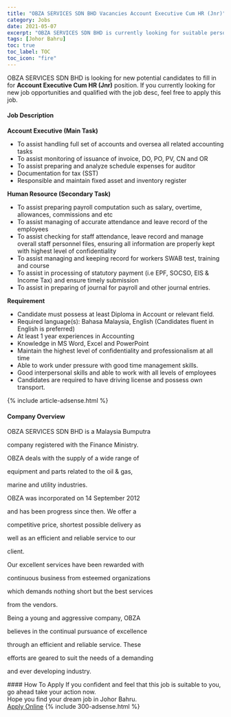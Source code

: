 ```yaml
---
title: "OBZA SERVICES SDN BHD Vacancies Account Executive Cum HR (Jnr)" 
category: Jobs 
date: 2021-05-07 
excerpt: "OBZA SERVICES SDN BHD is currently looking for suitable person to fill in the Account Executive Cum HR (Jnr) which based in Johor Bahru" 
tags: [Johor Bahru] 
toc: true 
toc_label: TOC 
toc_icon: "fire" 
--- 
```


<p>OBZA SERVICES SDN BHD is looking for new potential candidates to fill in for <b>Account Executive Cum HR (Jnr)</b> position. If you currently looking for new job opportunities and qualified with the job desc, feel free to apply this job.
</p><div><div><h4>Job Description</h4></div><div><div><span><div><p><strong>Account Executive (Main Task)</strong></p><ul><li>To assist handling full set of accounts and oversea all related accounting tasks</li><li>To assist monitoring of issuance of invoice, DO, PO, PV, CN and OR</li><li>To assist preparing and analyze schedule expenses for auditor</li><li>Documentation for tax (SST)</li><li>Responsible and maintain fixed asset and inventory register</li></ul><p><strong>Human Resource (Secondary Task)</strong></p><ul><li>To assist preparing payroll computation such as salary, overtime, allowances, commissions and etc</li><li>To assist managing of accurate attendance and leave record of the employees</li><li>To assist checking for staff attendance, leave record and manage overall staff personnel files, ensuring all information are properly kept with highest level of confidentiality</li><li>To assist managing and keeping record for workers SWAB test, training and course</li><li>To assist in processing of statutory payment (i.e EPF, SOCSO, EIS &amp; Income Tax) and ensure timely submission</li><li>To assist in preparing of journal for payroll and other journal entries.</li></ul><p><strong>Requirement</strong></p><ul><li>Candidate must possess at least Diploma in Account or relevant field.</li><li>Required language(s): Bahasa Malaysia, English (<span>Candidates fluent in English is preferred)</span></li><li>At least 1 year experiences in Accounting</li><li>Knowledge in <span>MS Word, Excel and PowerPoint</span></li><li>Maintain the highest level of confidentiality and professionalism at all time</li><li>Able to work under pressure with good time management skills.</li><li><span>Good interpersonal skills and able to work with all levels of employees</span></li><li>Candidates are required to have driving license and possess own transport.</li></ul></div></span></div></div></div> 
{% include article-adsense.html %} 
<div><div><h4>Company Overview</h4></div><div><div><span><div><p>OBZA SERVICES SDN BHD is a Malaysia Bumputra</p><p>company registered with the Finance Ministry.</p><p>OBZA deals with the supply of a wide range of</p><p>equipment and parts related to the oil &amp; gas,</p><p>marine and utility industries.</p><p>OBZA was incorporated on 14 September 2012</p><p>and has been progress since then. We offer a</p><p>competitive price, shortest possible delivery as</p><p>well as an efficient and reliable service to our</p><p>client.</p><p>Our excellent services have been rewarded with</p><p>continuous business from esteemed organizations</p><p>which demands nothing short but the best services</p><p>from the vendors.</p><p>Being a young and aggressive company, OBZA</p><p>believes in the continual pursuance of excellence</p><p>through an efficient and reliable service. These</p><p>efforts are geared to suit the needs of a demanding</p><p>and ever developing industry.</p></div></span></div></div></div> 
#### How To Apply 
If you confident and feel that this job is suitable to you, go ahead take your action now. <br/> 
Hope you find your dream job in Johor Bahru. <br/> 
<a href="https://www.jobstreet.com.my/en/job/account-executive-cum-hr-jnr-4543669?jobId=jobstreet-my-job-4543669&" class="btn btn--info" target="_blank" rel="nofollow noopenner">Apply Online</a> 
{% include 300-adsense.html %} 